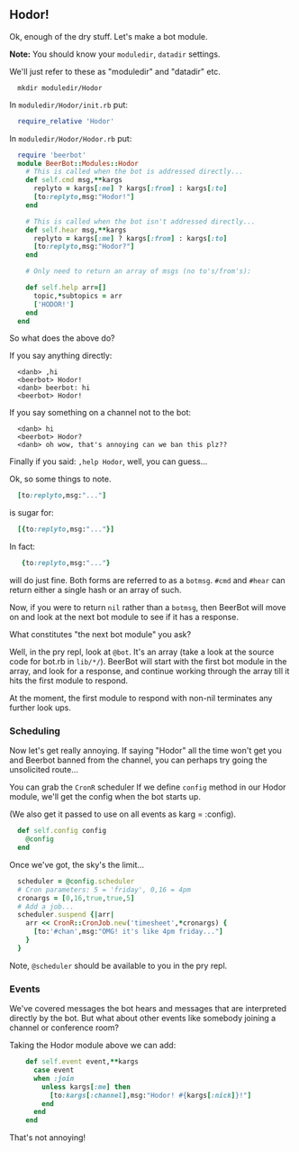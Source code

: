 ## Hodor!

Ok, enough of the dry stuff.  Let's make a bot module.

**Note:** You should know your ```moduledir```, ```datadir```
settings.

We'll just refer to these as "moduledir" and "datadir" etc.

```
  mkdir moduledir/Hodor
```

In ```moduledir/Hodor/init.rb``` put:

```ruby
  require_relative 'Hodor'
```

In ```moduledir/Hodor/Hodor.rb``` put:

```ruby
  require 'beerbot'
  module BeerBot::Modules::Hodor
    # This is called when the bot is addressed directly...
    def self.cmd msg,**kargs
      replyto = kargs[:me] ? kargs[:from] : kargs[:to]
      [to:replyto,msg:"Hodor!"]
    end

    # This is called when the bot isn't addressed directly...
    def self.hear msg,**kargs
      replyto = kargs[:me] ? kargs[:from] : kargs[:to]
      [to:replyto,msg:"Hodor?"]
    end

    # Only need to return an array of msgs (no to's/from's):

    def self.help arr=[]
      topic,*subtopics = arr
      ['HODOR!']
    end
  end
```

So what does the above do?

If you say anything directly:

```
  <danb> ,hi
  <beerbot> Hodor!
  <danb> beerbot: hi
  <beerbot> Hodor!
```

If you say something on a channel not to the bot:

```
  <danb> hi
  <beerbot> Hodor?
  <danb> oh wow, that's annoying can we ban this plz??
```

Finally if you said: ```,help Hodor```, well, you can guess...

Ok, so some things to note.

```ruby
  [to:replyto,msg:"..."]
```

is sugar for:

```ruby
  [{to:replyto,msg:"..."}]
```

In fact: 

```ruby
   {to:replyto,msg:"..."}
```

will do just fine. Both forms are referred to as a ```botmsg```.
```#cmd``` and ```#hear``` can return either a single hash or an array
of such.

Now, if you were to return ```nil``` rather than a ```botmsg```, then
BeerBot will move on and look at the next bot module to see if it has
a response.

What constitutes "the next bot module" you ask?

Well, in the pry repl, look at ```@bot```.  It's an array (take a look at the source code for bot.rb in ```lib/*/```).  BeerBot will start with the first bot module in the array, and look for a response, and continue working through the array till it hits the first module to respond.

At the moment, the first module to respond with non-nil terminates
any further look ups.

### Scheduling

Now let's get really annoying. If saying "Hodor" all the time won't
get you and Beerbot banned from the channel, you can perhaps try going
the unsolicited route...

You can grab the ```CronR``` scheduler
If we define ```config``` method in our Hodor module, we'll get
the config when the bot starts up.

(We also get it passed to use on all events as karg = :config).

```ruby
  def self.config config
    @config
  end
```

Once we've got, the sky's the limit...

```ruby
  scheduler = @config.scheduler
  # Cron parameters: 5 = 'friday', 0,16 = 4pm 
  cronargs = [0,16,true,true,5]
  # Add a job...
  scheduler.suspend {|arr|
    arr << CronR::CronJob.new('timesheet',*cronargs) {
      [to:'#chan',msg:"OMG! it's like 4pm friday..."]
    }
  }
```

Note, ```@scheduler``` should be available to you in the pry repl.

### Events

We've covered messages the bot hears and messages that are interpreted
directly by the bot.  But what about other events like somebody joining
a channel or conference room?

Taking the Hodor module above we can add:

```ruby
    def self.event event,**kargs
      case event
      when :join
        unless kargs[:me] then
          [to:kargs[:channel],msg:"Hodor! #{kargs[:nick]}!"]
        end
      end
    end
```

That's not annoying!
